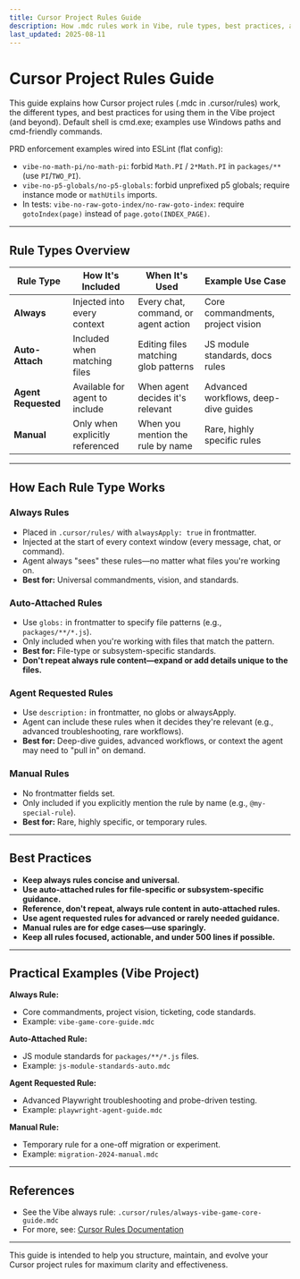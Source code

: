 ```yaml
---
title: Cursor Project Rules Guide
description: How .mdc rules work in Vibe, rule types, best practices, and references.
last_updated: 2025-08-11
---
```


# Cursor Project Rules Guide

This guide explains how Cursor project rules (.mdc in .cursor/rules) work, the different types, and best practices for using them in the Vibe project (and beyond). Default shell is cmd.exe; examples use Windows paths and cmd-friendly commands.

PRD enforcement examples wired into ESLint (flat config):
- `vibe-no-math-pi/no-math-pi`: forbid `Math.PI` / `2*Math.PI` in `packages/**` (use `PI`/`TWO_PI`).
- `vibe-no-p5-globals/no-p5-globals`: forbid unprefixed p5 globals; require instance mode or `mathUtils` imports.
- In tests: `vibe-no-raw-goto-index/no-raw-goto-index`: require `gotoIndex(page)` instead of `page.goto(INDEX_PAGE)`.

---

## Rule Types Overview

| Rule Type           | How It's Included               | When It's Used                       | Example Use Case                     |
| ------------------- | ------------------------------- | ------------------------------------ | ------------------------------------ |
| **Always**          | Injected into every context     | Every chat, command, or agent action | Core commandments, project vision    |
| **Auto-Attach**     | Included when matching files    | Editing files matching glob patterns | JS module standards, docs rules      |
| **Agent Requested** | Available for agent to include  | When agent decides it's relevant     | Advanced workflows, deep-dive guides |
| **Manual**          | Only when explicitly referenced | When you mention the rule by name    | Rare, highly specific rules          |

---

## How Each Rule Type Works

### Always Rules

- Placed in `.cursor/rules/` with `alwaysApply: true` in frontmatter.
- Injected at the start of every context window (every message, chat, or command).
- Agent always "sees" these rules—no matter what files you're working on.
- **Best for:** Universal commandments, vision, and standards.

### Auto-Attached Rules

- Use `globs:` in frontmatter to specify file patterns (e.g., `packages/**/*.js`).
- Only included when you're working with files that match the pattern.
- **Best for:** File-type or subsystem-specific standards.
- **Don't repeat always rule content—expand or add details unique to the files.**

### Agent Requested Rules

- Use `description:` in frontmatter, no globs or alwaysApply.
- Agent can include these rules when it decides they're relevant (e.g., advanced troubleshooting, rare workflows).
- **Best for:** Deep-dive guides, advanced workflows, or context the agent may need to "pull in" on demand.

### Manual Rules

- No frontmatter fields set.
- Only included if you explicitly mention the rule by name (e.g., `@my-special-rule`).
- **Best for:** Rare, highly specific, or temporary rules.

---

## Best Practices

- **Keep always rules concise and universal.**
- **Use auto-attached rules for file-specific or subsystem-specific guidance.**
- **Reference, don't repeat, always rule content in auto-attached rules.**
- **Use agent requested rules for advanced or rarely needed guidance.**
- **Manual rules are for edge cases—use sparingly.**
- **Keep all rules focused, actionable, and under 500 lines if possible.**

---

## Practical Examples (Vibe Project)

**Always Rule:**

- Core commandments, project vision, ticketing, code standards.
- Example: `vibe-game-core-guide.mdc`

**Auto-Attached Rule:**

- JS module standards for `packages/**/*.js` files.
- Example: `js-module-standards-auto.mdc`

**Agent Requested Rule:**

- Advanced Playwright troubleshooting and probe-driven testing.
- Example: `playwright-agent-guide.mdc`

**Manual Rule:**

- Temporary rule for a one-off migration or experiment.
- Example: `migration-2024-manual.mdc`

---

## References

- See the Vibe always rule: `.cursor/rules/always-vibe-game-core-guide.mdc`
- For more, see: [Cursor Rules Documentation](https://docs.cursor.com/context/rules)

---

This guide is intended to help you structure, maintain, and evolve your Cursor project rules for maximum clarity and effectiveness.
